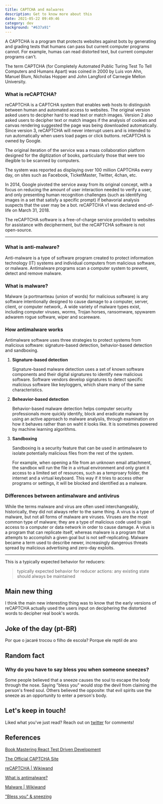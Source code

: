 ```yaml
---
title: CAPTCHA and malwares
description: Get to know more about this
date: 2021-05-22 09:49:46
category: dev
background: "#637a91"
---
```


A CAPTCHA is a program that protects websites against bots by generating and grading tests that humans can pass but current computer programs cannot. For example, humas can read distorted text, but current computer programs can't.

The term CAPTCHA (for Completely Automated Public Turing Test To Tell Computers and Humans Apart) was coined in 2000 by Luis von Ahn, Manuel Blum, Nicholas Hopper and John Langford of Carnegie Mellon University.

### What is reCAPTCHA?

reCAPTCHA is a CAPTCHA system that enables web hosts to distinguish between human and automated access to websites. The original version asked users to decipher hard to read text or match images. Version 2 also asked users to decipher text or match images if the analysis of cookies and canvas rendering suggested the page was being downloaded automatically. Since version 3, reCAPTCHA will never interrupt users and is intended to run automatically when users load pages or click buttons. reCAPTCHA is owned by Google.

The original iteration of the service was a mass collaboration platform designed for the digitization of books, particularly those that were too illegible to be scanned by computers.

The system was reported as displaying over 100 million CAPTCHAs every day, on sites such as Facebook, TicketMaster, Twitter, 4chan, etc.

In 2014, Google pivoted the service away from its original concept, with a focus on reducing the amount of user interaction needed to verify a user, and only presenting human recognition challenges (such as identifying images in a set that satisfy a specific prompt) if behavorial analysis suspects that the user may be a bot. reCAPTCHA v1 was declared end-of-life on March 31, 2018.

The reCAPTCHA software is a free-of-charge service provided to websites for assistance with decipherment, but the reCAPTCHA software is not open-source.

---

### What is anti-malware?

Anti-malware is a type of software program created to protect information technology (IT) systems and individual computers from malicious software, or malware. Antimalware programs scan a computer system to prevent, detect and remove malware.

### What is malware?

Malware (a portmanteau (union of words) for malicious software) is any software intentionally designed to cause damage to a computer, server, client, or computer network,. A wide variety of malware types exist, including computer viruses, worms, Trojan horses, ransomware, spywarem adwarem rogue software, wiper and scareware.

### How antimalware works

Antimalware software uses three strategies to protect systems from malicious software: signature-based detection, behavior-based detection and sandboxing.

1. **Signature-based detection**

   Signature-based malware detection uses a set of known software components and their digital signatures to identify new malicious software. Software vendors develop signatures to detect specific malicious software like keyloggers, which share many of the same characteristics.

2. **Beheavior-based detection**

   Behavior-based malware detection helps computer security professionals more quickly identify, block and eradicate malware by using an active approach to malware analysiis, through examination on how it behaves rather than on waht it looks like. It is sometimes powered by machine learning algorithms.

3. **Sandboxing**

   Sandboxing is a security feature that can be used in antimalware to isolate potentially malicious files from the rest of the system.

   For example, when opening a file from an unknown email attachment, the sandbox will run the file in a virtual environment and only grant it access to a limited set of resources, such as a temproary folder, the internet and a virtual keyboard. This way if it tries to access other programs or settings, it will be blocked and identified as a malware.

### Differences between antimalware and antivirus

While the terms malware and virus are often used interchangeably, historically, they did not always refer to the same thing. A virus is a type of malware, but not all forms of malware are viruses. Viruses are the most common type of malware; they are a type of malicious code used to gain access to a computer or data network in order to cause damage. A virus is a program that can replicate itself, whereas malware is a program that attempts to accomplish a given goal but is not self-replicating. Malware became a term used to describe newer, increasingly dangerous threats spread by malicious advertising and zero-day exploits.

---

This is a typically expected behavior for reducers:

> typically expected behavior for reducer actions: any existing state
> should always be maintained

## Main new thing

I think the main new interesting thing was to know that the early versions of reCAPTCHA actually used the users input on deciphering the distorted words to decipher real book's words.

## Joke of the day (pt-BR)

Por que o jacaré trocou o filho de escola?
Porque ele reptil de ano

## Random fact

### Why do you have to say bless you when someone sneezes?

Some people believed that a sneeze causes the soul to escape the body through the nose. Saying "bless you" would stop the devil from claiming the person's freed soul. Others believed the opposite: that evil spirits use the sneeze as an opportunity to enter a person's body.

## Let's keep in touch!

Liked what you've just read? Reach out on <a class="twitter-share-button" href="https://twitter.com/intent/tweet?screen_name=feantuns" target="_blank">twitter</a> for comments!

## References

[Book Mastering React Test Driven Development](https://www.amazon.com.br/dp/B07RJCLX5C/ref=dp-kindle-redirect?_encoding=UTF8&btkr=1)

[The Official CAPTCHA Site](http://www.captcha.net/)

[reCAPTCHA | Wikiwand](https://www.wikiwand.com/en/ReCAPTCHA)

[What is antimalware?](https://searchsecurity.techtarget.com/definition/antimalware)

[Malware | Wikiwand](https://www.wikiwand.com/en/Malware)

["Bless you" & sneezing](https://english.stackexchange.com/questions/14404/bless-you-sneezing)
